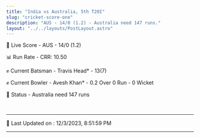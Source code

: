 ```yaml
---
title: "India vs Australia, 5th T20I"
slug: "cricket-score-one"
description: "AUS - 14/0 (1.2) - Australia need 147 runs."
layout: "../../layouts/PostLayout.astro"
---
```


🔴 Live Score - AUS - 14/0 (1.2)  

📊 Run Rate - CRR: 10.50  

✊ Current Batsman - Travis Head* - 13(7)  

✊ Current Bowler - Avesh Khan* - 0.2 Over 0 Run - 0 Wicket  

📑 Status - Australia need 147 runs

<br />

***

📝 Last Updated on : 12/3/2023, 8:51:59 PM

***

